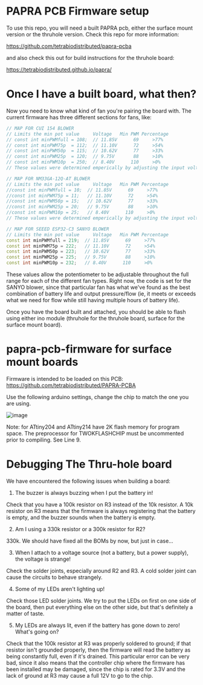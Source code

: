 # PAPRA PCB Firmware setup

To use this repo, you will need a built PAPRA pcb, either the surface mount version or the thruhole version.  Check this repo for more information:

https://github.com/tetrabiodistributed/papra-pcba

and also check this out for build instructions for the thruhole board:

https://tetrabiodistributed.github.io/papra/

# Once I have a built board, what then?

Now you need to know what kind of fan you're pairing the board with.  The current firmware has three different sections for fans, like:

```C++ 
// MAP FOR CUI 154 BLOWER
// Limits the min pot value     Voltage   Min PWM Percentage
// const int minPWMfull = 108;  // 11.85V      69     >77%
// const int minPWM75p  = 112;  // 11.10V      72     >54%
// const int minPWM50p  = 115;  // 10.62V      77     >33%
// const int minPWM25p  = 120;  // 9.75V       88     >10%
// const int minPWM10p  = 250;  // 8.40V      110     >0%
// These values were determined emperically by adjusting the input voltage and dialing the PWM down until motor stall

// MAP FOR NM33GA-12Q-AT BLOWER
// Limits the min pot value     Voltage   Min PWM Percentage
//const int minPWMfull = 10;  // 11.85V      69     >77%
//const int minPWM75p = 11;   // 11.10V      72     >54%
//const int minPWM50p = 15;   // 10.62V      77     >33%
//const int minPWM25p = 20;   // 9.75V       88     >10%
//const int minPWM10p = 25;   // 8.40V      110     >0%
// These values were determined emperically by adjusting the input voltage and dialing the PWM down until motor stall

// MAP FOR SEEED ESP32-C3 SANYO BLOWER
// Limits the min pot value     Voltage   Min PWM Percentage
const int minPWMfull = 219;  // 11.85V      69     >77%
const int minPWM75p = 222;   // 11.10V      72     >54%
const int minPWM50p = 223;   // 10.62V      77     >33%
const int minPWM25p = 225;   // 9.75V       88     >10%
const int minPWM10p = 232;   // 8.40V      110     >0%
```

These values allow the potentiometer to be adjustable throughout the full range for each of the different fan types.  Right now, the code is set for the SANYO blower, since that particular fan has what we've found as the best combination of battery life and output pressure/flow (ie, it meets or exceeds what we need for flow while still having multiple hours of battery life).

Once you have the board built and attached, you should be able to flash using either ino module (thruhole for the thruhole board, surface for the surface mount board).

# papra-pcb-firmware for surface mount boards

Firmware is intended to be loaded on this PCB: https://github.com/tetrabiodistributed/PAPRA-PCBA

Use the following arduino settings, change the chip to match the one you are using.

![image](https://user-images.githubusercontent.com/57600622/120357153-fc25b500-c2b9-11eb-8603-38b121836ca3.png)

Note: for ATtiny204 and ATtiny214 have 2K flash memory for program space. The preprocessor for TWOKFLASHCHIP must be uncommented prior to compiling. See Line 9.

# Debugging The Thru-hole board

We have encountered the following issues when building a board:

1. The buzzer is always buzzing when I put the battery in!

Check that you have a 100k resistor on R3 instead of the 10k resistor.  A 10k resistor on R3 means that the firmware is always registering that the battery is empty, and the buzzer sounds when the battery is empty.

2. Am I using a 330k resistor or a 300k resistor for R2?

330k.  We should have fixed all the BOMs by now, but just in case...

3. When I attach to a voltage source (not a battery, but a power supply), the voltage is strange!

Check the solder joints, especially around R2 and R3. A cold solder joint can cause the circuits to behave strangely.

4. Some of my LEDs aren't lighting up!

Check those LED solder joints.  We try to put the LEDs on first on one side of the board, then put everything else on the other side, but that's definitely a matter of taste.

5. My LEDs are always lit, even if the battery has gone down to zero!  What's going on?

Check that the 100k resistor at R3 was properly soldered to ground; if that resistor isn't grounded properly, then the firmware will read the battery as being constantly full, even if it's drained.  This particular error can be very bad, since it also means that the controller chip where the firmware has been installed may be damaged, since the chip is rated for 3.3V and the lack of ground at R3 may cause a full 12V to go to the chip.